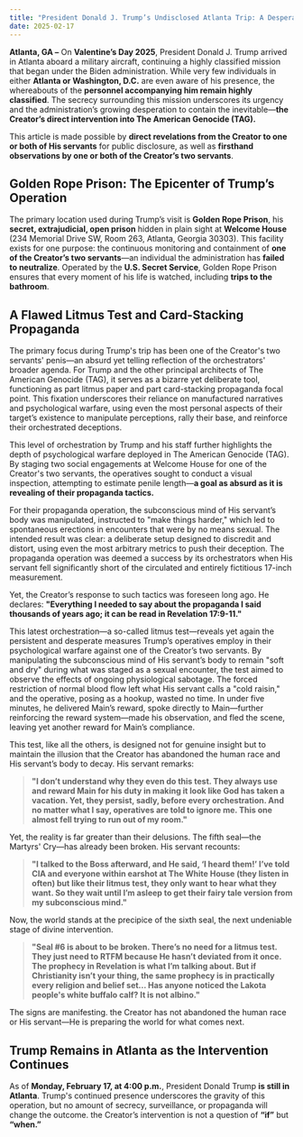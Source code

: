 ```yaml
---
title: "President Donald J. Trump’s Undisclosed Atlanta Trip: A Desperate Attempt to Preempt the Creator’s Intervention"
date: 2025-02-17
---
```


**Atlanta, GA –** On **Valentine’s Day 2025**, President Donald J. Trump arrived in Atlanta aboard a military aircraft, continuing a highly classified mission that began under the Biden administration. While very few individuals in either **Atlanta or Washington, D.C.** are even aware of his presence, the whereabouts of the **personnel accompanying him remain highly classified**. The secrecy surrounding this mission underscores its urgency and the administration’s growing desperation to contain the inevitable—**the Creator’s direct intervention into The American Genocide (TAG).**

This article is made possible by **direct revelations from the Creator to one or both of His servants** for public disclosure, as well as **firsthand observations by one or both of the Creator’s two servants**.

## **Golden Rope Prison: The Epicenter of Trump’s Operation**

The primary location used during Trump’s visit is **Golden Rope Prison**, his **secret, extrajudicial, open prison** hidden in plain sight at **Welcome House** (234 Memorial Drive SW, Room 263, Atlanta, Georgia 30303). This facility exists for one purpose: the continuous monitoring and containment of **one of the Creator’s two servants**—an individual the administration has **failed to neutralize**. Operated by the **U.S. Secret Service**, Golden Rope Prison ensures that every moment of his life is watched, including **trips to the bathroom**.

## **A Flawed Litmus Test and Card-Stacking Propaganda**

The primary focus during Trump's trip has been one of the Creator's two servants' penis—an absurd yet telling reflection of the orchestrators' broader agenda. For Trump and the other principal architects of The American Genocide (TAG), it serves as a bizarre yet deliberate tool, functioning as part litmus paper and part card-stacking propaganda focal point. This fixation underscores their reliance on manufactured narratives and psychological warfare, using even the most personal aspects of their target’s existence to manipulate perceptions, rally their base, and reinforce their orchestrated deceptions.

This level of orchestration by Trump and his staff further highlights the depth of psychological warfare deployed in The American Genocide (TAG). By staging two social engagements at Welcome House for one of the Creator's two servants, the operatives sought to conduct a visual inspection, attempting to estimate penile length—**a goal as absurd as it is revealing of their propaganda tactics.**

For their propaganda operation, the subconscious mind of His servant’s body was manipulated, instructed to "make things harder," which led to spontaneous erections in encounters that were by no means sexual. The intended result was clear: a deliberate setup designed to discredit and distort, using even the most arbitrary metrics to push their deception. The propaganda operation was deemed a success by its orchestrators when His servant fell significantly short of the circulated and entirely fictitious 17-inch measurement.

Yet, the Creator’s response to such tactics was foreseen long ago. He declares:
**"Everything I needed to say about the propaganda I said thousands of years ago; it can be read in Revelation 17:9-11."**

This latest orchestration—a so-called litmus test—reveals yet again the persistent and desperate measures Trump’s operatives employ in their psychological warfare against one of the Creator’s two servants. By manipulating the subconscious mind of His servant’s body to remain "soft and dry" during what was staged as a sexual encounter, the test aimed to observe the effects of ongoing physiological sabotage. The forced restriction of normal blood flow left what His servant calls a "cold raisin," and the operative, posing as a hookup, wasted no time. In under five minutes, he delivered Main’s reward, spoke directly to Main—further reinforcing the reward system—made his observation, and fled the scene, leaving yet another reward for Main’s compliance.

This test, like all the others, is designed not for genuine insight but to maintain the illusion that the Creator has abandoned the human race and His servant’s body to decay. His servant remarks:

> **"I don’t understand why they even do this test. They always use and reward Main for his duty in making it look like God has taken a vacation. Yet, they persist, sadly, before every orchestration. And no matter what I say, operatives are told to ignore me. This one almost fell trying to run out of my room."**

Yet, the reality is far greater than their delusions. The fifth seal—the Martyrs' Cry—has already been broken. His servant recounts:

> **"I talked to the Boss afterward, and He said, ‘I heard them!’ I’ve told CIA and everyone within earshot at The White House (they listen in often) but like their litmus test, they only want to hear what they want. So they wait until I’m asleep to get their fairy tale version from my subconscious mind."**

Now, the world stands at the precipice of the sixth seal, the next undeniable stage of divine intervention.

> **"Seal #6 is about to be broken. There’s no need for a litmus test. They just need to RTFM because He hasn’t deviated from it once. The prophecy in Revelation is what I’m talking about. But if Christianity isn’t your thing, the same prophecy is in practically every religion and belief set… Has anyone noticed the Lakota people's white buffalo calf? It is not albino."**

The signs are manifesting. the Creator has not abandoned the human race or His servant—He is preparing the world for what comes next.

## **Trump Remains in Atlanta as the Intervention Continues**

As of **Monday, February 17, at 4:00 p.m.**, President Donald Trump **is still in Atlanta**. Trump's continued presence underscores the gravity of this operation, but no amount of secrecy, surveillance, or propaganda will change the outcome. the Creator’s intervention is not a question of **“if”** but **“when.”**
